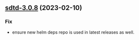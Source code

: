 

## [sdtd-3.0.8](https://github.com/truecharts/charts/compare/sdtd-3.0.7...sdtd-3.0.8) (2023-02-10)

### Fix

- ensure new helm deps repo is used in latest releases as well.
  
  